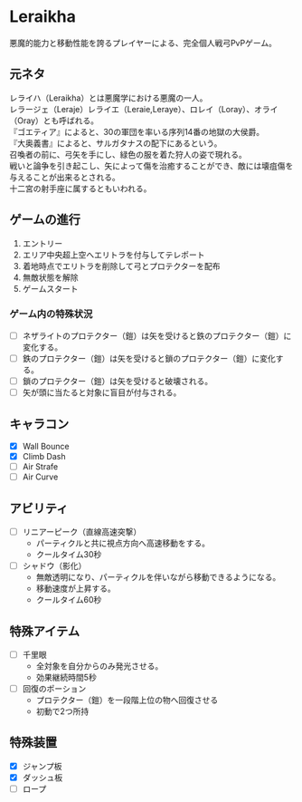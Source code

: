 # Leraikha
悪魔的能力と移動性能を誇るプレイヤーによる、完全個人戦弓PvPゲーム。  

## 元ネタ
レライハ（Leraikha）とは悪魔学における悪魔の一人。  
レラージェ（Leraje）レライエ（Leraie,Leraye）、ロレイ（Loray）、オライ（Oray）とも呼ばれる。  
『ゴエティア』によると、30の軍団を率いる序列14番の地獄の大侯爵。  
『大奥義書』によると、サルガタナスの配下にあるという。  
召喚者の前に、弓矢を手にし、緑色の服を着た狩人の姿で現れる。  
戦いと論争を引き起こし、矢によって傷を治癒することができ、敵には壊疽傷を与えることが出来るとされる。  
十二宮の射手座に属するともいわれる。

## ゲームの進行
1. エントリー
2. エリア中央超上空へエリトラを付与してテレポート
3. 着地時点でエリトラを削除して弓とプロテクターを配布
4. 無敵状態を解除
5. ゲームスタート

### ゲーム内の特殊状況
- [ ] ネザライトのプロテクター（鎧）は矢を受けると鉄のプロテクター（鎧）に変化する。
- [ ] 鉄のプロテクター（鎧）は矢を受けると鎖のプロテクター（鎧）に変化する。
- [ ] 鎖のプロテクター（鎧）は矢を受けると破壊される。
- [ ] 矢が頭に当たると対象に盲目が付与される。

## キャラコン
- [x] Wall Bounce
- [x] Climb Dash
- [ ] Air Strafe
- [ ] Air Curve

## アビリティ
- [ ] リニアーピーク（直線高速突撃）
  - パーティクルと共に視点方向へ高速移動をする。
  - クールタイム30秒
- [ ] シャドウ（影化）
  - 無敵透明になり、パーティクルを伴いながら移動できるようになる。
  - 移動速度が上昇する。
  - クールタイム60秒

## 特殊アイテム
- [ ] 千里眼
  - 全対象を自分からのみ発光させる。
  - 効果継続時間5秒
- [ ] 回復のポーション
  - プロテクター（鎧）を一段階上位の物へ回復させる
  - 初動で2つ所持

## 特殊装置
- [x] ジャンプ板
- [x] ダッシュ板
- [ ] ロープ
